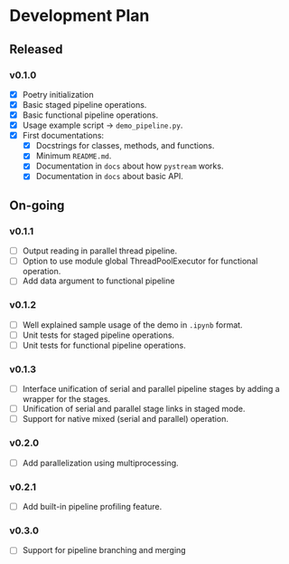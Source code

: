 # Development Plan

## Released

### v0.1.0

- [x] Poetry initialization
- [x] Basic staged pipeline operations.
- [x] Basic functional pipeline operations.
- [x] Usage example script -> `demo_pipeline.py`.
- [x] First documentations:
  - [x] Docstrings for classes, methods, and functions.
  - [x] Minimum `README.md`.
  - [x] Documentation in `docs` about how `pystream` works.
  - [x] Documentation in `docs` about basic API.

## On-going

### v0.1.1

- [ ] Output reading in parallel thread pipeline.
- [ ] Option to use module global ThreadPoolExecutor for functional operation.
- [ ] Add data argument to functional pipeline

### v0.1.2

- [ ] Well explained sample usage of the demo in `.ipynb` format.
- [ ] Unit tests for staged pipeline operations.
- [ ] Unit tests for functional pipeline operations.

### v0.1.3

- [ ] Interface unification of serial and parallel pipeline stages by adding a wrapper for the stages.
- [ ] Unification of serial and parallel stage links in staged mode.
- [ ] Support for native mixed (serial and parallel) operation.

### v0.2.0

- [ ] Add parallelization using multiprocessing.

### v0.2.1

- [ ] Add built-in pipeline profiling feature.

### v0.3.0

- [ ] Support for pipeline branching and merging

